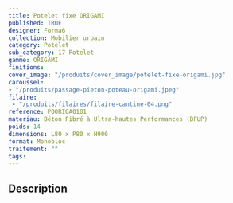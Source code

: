```yaml
---
title: Potelet fixe ORIGAMI
published: TRUE
designer: Forma6
collection: Mobilier urbain
category: Potelet
sub_category: 17 Potelet
gamme: ORIGAMI
finitions: 
cover_image: "/produits/cover_image/potelet-fixe-origami.jpg"
caroussel: 
- "/produits/passage-pieton-poteau-origami.jpeg"
filaire: 
 - "/produits/filaires/filaire-cantine-04.png"
reference: POORIGA0101
materiau: Béton Fibré à Ultra-hautes Performances (BFUP)
poids: 14
dimensions: L80 x P80 x H900
format: Monobloc
traitement: ""
tags: 
---
```


## Description
